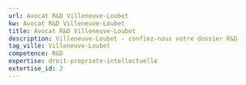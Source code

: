 ```yaml
---
url: Avocat R&D Villeneuve-Loubet
kw: Avocat R&D Villeneuve-Loubet
title: Avocat R&D Villeneuve-Loubet
description: Villeneuve-Loubet - confiez-nous votre dossier R&D
tag_ville: Villeneuve-Loubet
competence: R&D
expertise: droit-propriete-intellectuelle
extertise_id: 2
---
```

